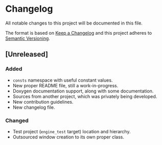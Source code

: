 # Changelog
All notable changes to this project will be documented in this file.

The format is based on [Keep a Changelog](http://keepachangelog.com/en/1.0.0/)
and this project adheres to [Semantic Versioning](http://semver.org/spec/v2.0.0.html).

## [Unreleased]
### Added
- `consts` namespace with useful constant values.
- New proper README file, still a work-in-progress.
- Doxygen documentation support, along with some documentation.
- Sources from another project, which was privately being developed.
- New contribution guidelines.
- New changelog file.

### Changed
- Test project (`engine_test` target) location and hierarchy.
- Outsourced window creation to its own proper class.


